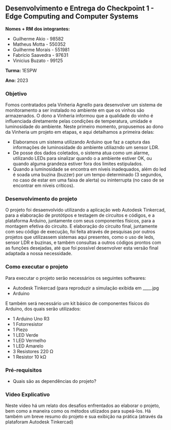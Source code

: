 ## Desenvolvimento e Entrega do Checkpoint 1 - Edge Computing and Computer Systems

**Nomes + RM dos integrantes:**
- Guilherme Akio - 98582
- Matheus Motta - 550352
- Guilherme Morais - 551981
- Fabrício Saavedra - 97631	
- Vinicius Buzato - 99125

**Turma:** 1ESPW

**Ano:** 2023

### Objetivo
Fomos contratados pela Vinheria Agnello para desenvolver um sistema de monitoramento a ser instalado no ambiente em que os vinhos são armazenados. O dono a Vinheria informou que a qualidade do vinho é influenciada diretamente pelas condições de temperatura, umidade e luminosidade do ambiente. Neste primeiro momento, propusemos ao dono da Vinheria um projeto em etapas, e aqui detalhamos a primeira delas:
- Elaboramos um sistema utilizando Arduino que faz a captura das informações de luminosidade do ambiente utiliazndo um sensor LDR.
- De posse dos dados coletados, o sistema atua como um alarme, utilizando LEDs para sinalizar quando o a ambiente estiver OK, ou quando alguma grandeza estiver fora dos limites estipulados.  
- Quando a luminosidade se encontra em níveis inadequados, além do led é soada uma buzina (buzzer) por um tempo determinado (3 segundos, no caso de estar em uma faixa de alerta) ou ininterrupta (no caso de se encontrar em níveis críticos). 

### Desenvolvimento do projeto
O projeto foi desaenvolvido utilizando a aplicação web Autodesk Tinkercad, para a elaboração de protótipos e testagem de circuitos e códigos, e a plataforma Arduino, juntamente com seus componentes físicos, para a montagem efetiva do circuito.
E elaboração do circuito final, juntamente com seu código de execução, foi feita através de pesquisas por outros projetos que utilizassem sistemas aqui presentes, como o uso de leds, sensor LDR e buzinas, e também consultas a outros códigos prontos com as funções desejadas, até que foi possível desenvolver esta versão final adaptada a nossa necessidade.

### Como executar o projeto
  Para executar o projeto serão necessários os seguintes softwares:
  - Autodesk Tinkercad (para reproduzir a simulação exibida em ____.jpg
  - Arduino
  
  E também será necessário um kit básico de componentes físicos do Arduino, dos quais serão utilizados:
  
  - 1 Arduino Uno R3
  - 1 Fotorresistor
  - 1 Piezo
  - 1 LED Verde
  - 1 LED Vermelho
  - 1 LED Amarelo
  - 3 Resistores 220 Ω 
  - 1 Resistor 10 kΩ 
   
### Pré-requisitos
   - Quais são as dependências do projeto?   

### Video Explicativo
   Neste vídeo há um relato dos desafios enfrentados ao elaborar o projeto, bem como a maneira como os métodos utiizados para supeá-los. Há também um breve resumo do projeto e sua exibição na prática (através da plataforam Autodesk Tinkercad)
